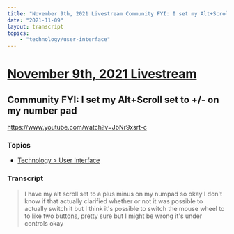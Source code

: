 ```yaml
---
title: "November 9th, 2021 Livestream Community FYI: I set my Alt+Scroll set to +/- on my number pad"
date: "2021-11-09"
layout: transcript
topics:
    - "technology/user-interface"
---
```

# [November 9th, 2021 Livestream](../2021-11-09.md)
## Community FYI: I set my Alt+Scroll set to +/- on my number pad
https://www.youtube.com/watch?v=JbNr9xsrt-c

### Topics
* [Technology > User Interface](../topics/technology/user-interface.md)

### Transcript

> I have my alt scroll set to a plus minus on my numpad so okay I don't know if that actually clarified whether or not it was possible to actually switch it but I think it's possible to switch the mouse wheel to to like two buttons, pretty sure but I might be wrong it's under controls okay
